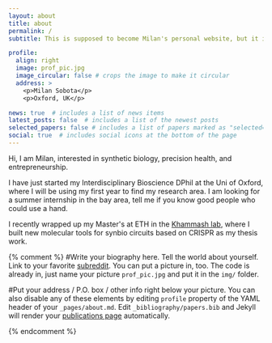 ```yaml
---
layout: about
title: about
permalink: /
subtitle: This is supposed to become Milan's personal website, but it is still under construction.

profile:
  align: right
  image: prof_pic.jpg
  image_circular: false # crops the image to make it circular
  address: >
    <p>Milan Sobota</p>
    <p>Oxford, UK</p>

news: true  # includes a list of news items
latest_posts: false  # includes a list of the newest posts
selected_papers: false # includes a list of papers marked as "selected={true}"
social: true  # includes social icons at the bottom of the page
---
```

Hi, I am Milan, interested in synthetic biology, precision health, and entrepreneurship. 

I have just started my Interdisciplinary Bioscience DPhil at the Uni of Oxford, where I will be using my first year to find my research area. I am looking for a summer internship in the bay area, tell me if you know good people who could use a hand.

I recently wrapped up my Master's at ETH in the <a href="https://bsse.ethz.ch/ctsb">Khammash lab</a>, where I built new molecular tools for synbio circuits based on CRISPR as my thesis work.

{% comment %}
#Write your biography here. Tell the world about yourself. Link to your favorite [subreddit](http://reddit.com). You can put a picture in, too. The code is already in, just name your picture `prof_pic.jpg` and put it in the `img/` folder.

#Put your address / P.O. box / other info right below your picture. You can also disable any of these elements by editing `profile` property of the YAML header of your `_pages/about.md`. Edit `_bibliography/papers.bib` and Jekyll will render your [publications page](/al-folio/publications/) automatically.

{% endcomment %}
